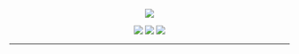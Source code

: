 <p align="center">
  <img src="https://1.bp.blogspot.com/-lKJKpqe85y4/XVVYr9-WHRI/AAAAAAAAB9M/-h245-Fg-nYbZqvO0RV0tlfhxQ8sqvEawCLcBGAs/s1600/Sampler.gif">
</p>

<p align="center">
  <a href="https://instagram.com/miftahul.31"><img src="https://img.shields.io/badge/miftahul.31-E4405F?style=for-the-badge&logo=instagram&logoColor=white"></a>
  <a href="https://github.com/sponsors/miftah3105"><img src="https://img.shields.io/github/sponsors/miftah3105?color=00ff00&logoColor=00ff00&logo=github&style=for-the-badge"></a>
  <a href="https://github.com/miftah3105"><img src="https://img.shields.io/github/followers/miftah3105?color=%2300ff00&logoColor=00ff00&logo=github&style=for-the-badge"></a>
</p>

---
